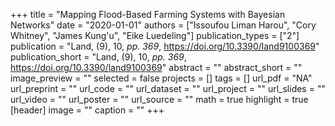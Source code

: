 +++
title = "Mapping Flood-Based Farming Systems with Bayesian Networks"
date = "2020-01-01"
authors = ["Issoufou Liman Harou", "Cory Whitney", "James Kung'u", "Eike Luedeling"]
publication_types = ["2"]
publication = "Land, (9), 10, _pp. 369_, https://doi.org/10.3390/land9100369"
publication_short = "Land, (9), 10, _pp. 369_, https://doi.org/10.3390/land9100369"
abstract = ""
abstract_short = ""
image_preview = ""
selected = false
projects = []
tags = []
url_pdf = "NA"
url_preprint = ""
url_code = ""
url_dataset = ""
url_project = ""
url_slides = ""
url_video = ""
url_poster = ""
url_source = ""
math = true
highlight = true
[header]
image = ""
caption = ""
+++
